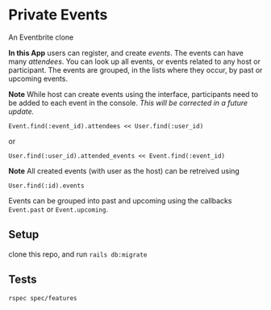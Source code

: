 # Private Events

An Eventbrite clone

**In this App** users can register, and create *events*. The events can have
many *attendees*. You can look up all events, or events related to any host or
participant. The events are grouped, in the lists where they occur, by past or
upcoming events.

**Note** While host can create events using the interface, participants need 
to be added to each event in the console. _This will be corrected in a future
update._

    Event.find(:event_id).attendees << User.find(:user_id)

or

    User.find(:user_id).attended_events << Event.find(:event_id)

**Note** All created events (with user as the host) can be retreived using

    User.find(:id).events

Events can be grouped into past and upcoming using the callbacks `Event.past`
or `Event.upcoming`.

## Setup

clone this repo, and run `rails db:migrate`

## Tests

`rspec spec/features`